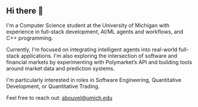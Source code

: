 ## Hi there 👋

I'm a Computer Science student at the University of Michigan with experience in full-stack development, AI/ML agents and workflows, and C++ programming.

Currently, I'm focused on integrating intelligent agents into real-world full-stack applications. I'm also exploring the intersection of software and financial markets by experimenting with Polymarket’s API and building tools around market data and prediction systems.

I'm particularly interested in roles in Software Engineering, Quantitative Development, or Quantitative Trading.

Feel free to reach out: abouvel@umich.edu



<!--
**abouvel/abouvel** is a ✨ _special_ ✨ repository because its `README.md` (this file) appears on your GitHub profile.

Here are some ideas to get you started:

- 🔭 I’m currently working on ...
- 🌱 I’m currently learning ...
- 👯 I’m looking to collaborate on ...
- 🤔 I’m looking for help with ...
- 💬 Ask me about ...
- 📫 How to reach me: ...
- 😄 Pronouns: ...
- ⚡ Fun fact: ...
-->
